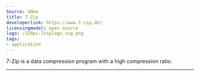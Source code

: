 ```yaml
---
Source: SNow
title: 7-Zip
developerlink: https://www.7-zip.de/
licensingmodel: open source
logo: /320px-7ziplogo.svg.png
tags:
- application
---
```

7-Zip is a data compression program with a high compression ratio. 

---
